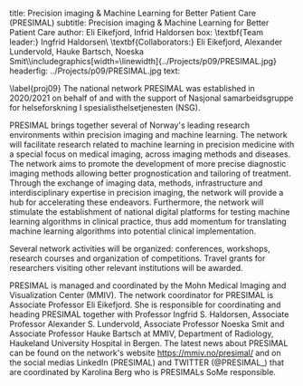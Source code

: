 title: Precision imaging \& Machine Learning for Better Patient Care (PRESIMAL)
subtitle: Precision imaging \& Machine Learning for Better Patient Care
author: Eli Eikefjord, Infrid Haldorsen
box: \textbf{Team leader:} Ingfrid Haldorsen\\ \textbf{Collaborators:} Eli Eikefjord, Alexander Lundervold, Hauke Bartsch, Noeska Smit\\\includegraphics[width=\linewidth]{../Projects/p09/PRESIMAL.jpg}
headerfig: ../Projects/p09/PRESIMAL.jpg
text:

\label{proj09}
The national network PRESIMAL was established in 2020/2021 on behalf of and with the support of Nasjonal samarbeidsgruppe for helseforskning I spesialisthelsetjenesten (NSG).

PRESIMAL brings together several of Norway's leading research environments within precision imaging and machine learning. The network will facilitate research related to machine learning in precision medicine with a special focus on medical imaging, across imaging methods and diseases. The network aims to promote the development of more precise diagnostic imaging methods allowing better prognostication and tailoring of treatment. Through the exchange of imaging data, methods, infrastructure and interdisciplinary expertise in precision imaging, the network will provide a hub for accelerating these endeavors. Furthermore, the network will stimulate the establishment of national digital platforms for testing machine learning algorithms in clinical practice, thus add momentum for translating machine learning algorithms into potential clinical implementation. 

Several network activities will be organized: conferences, workshops, research courses  and organization of competitions. Travel grants for researchers visiting other relevant institutions will be awarded.

PRESIMAL is managed and coordinated by the Mohn Medical Imaging and Visualization Center (MMIV). The network coordinator for PRESIMAL is Associate Professor Eli Eikefjord. She is responsible for coordinating and heading PRESIMAL together with Professor Ingfrid S. Haldorsen, Associate Professor Alexander S. Lundervold, Associate Professor Noeska Smit and Associate Professor Hauke Bartsch at MMIV, Department of Radiology, Haukeland University Hospital in Bergen. The latest news about PRESIMAL can be found on the network's website https://mmiv.no/presimal/ and on the social medias LinkedIn (PRESIMAL) and TWITTER (@PRESIMAL\_) that are coordinated by Karolina Berg who is PRESIMALs SoMe responsible.
